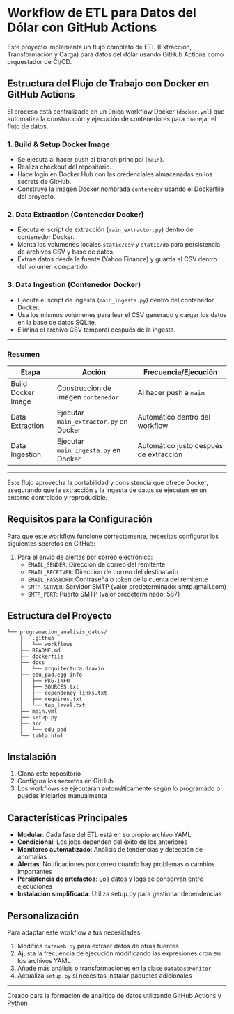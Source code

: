 # Workflow de ETL para Datos del Dólar con GitHub Actions

Este proyecto implementa un flujo completo de ETL (Extracción, Transformación y Carga) para datos del dólar usando GitHub Actions como orquestador de CI/CD.

## Estructura del Flujo de Trabajo con Docker en GitHub Actions

El proceso está centralizado en un único workflow Docker (`docker.yml`) que automatiza la construcción y ejecución de contenedores para manejar el flujo de datos.

### 1. Build & Setup Docker Image
- Se ejecuta al hacer push al branch principal (`main`).
- Realiza checkout del repositorio.
- Hace login en Docker Hub con las credenciales almacenadas en los secrets de GitHub.
- Construye la imagen Docker nombrada `contenedor` usando el Dockerfile del proyecto.

### 2. Data Extraction (Contenedor Docker)
- Ejecuta el script de extracción (`main_extractor.py`) dentro del contenedor Docker.
- Monta los volúmenes locales `static/csv` y `static/db` para persistencia de archivos CSV y base de datos.
- Extrae datos desde la fuente (Yahoo Finance) y guarda el CSV dentro del volumen compartido.

### 3. Data Ingestion (Contenedor Docker)
- Ejecuta el script de ingesta (`main_ingesta.py`) dentro del contenedor Docker.
- Usa los mismos volúmenes para leer el CSV generado y cargar los datos en la base de datos SQLite.
- Elimina el archivo CSV temporal después de la ingesta.

---

### Resumen

| Etapa                  | Acción                             | Frecuencia/Ejecución              |
|------------------------|----------------------------------|---------------------------------|
| Build Docker Image      | Construcción de imagen `contenedor` | Al hacer push a `main`           |
| Data Extraction        | Ejecutar `main_extractor.py` en Docker | Automático dentro del workflow  |
| Data Ingestion         | Ejecutar `main_ingesta.py` en Docker | Automático justo después de extracción |

---

Este flujo aprovecha la portabilidad y consistencia que ofrece Docker, asegurando que la extracción y la ingesta de datos se ejecuten en un entorno controlado y reproducible.


## Requisitos para la Configuración

Para que este workflow funcione correctamente, necesitas configurar los siguientes secretos en GitHub:

1. Para el envío de alertas por correo electrónico:
   - `EMAIL_SENDER`: Dirección de correo del remitente
   - `EMAIL_RECEIVER`: Dirección de correo del destinatario
   - `EMAIL_PASSWORD`: Contraseña o token de la cuenta del remitente
   - `SMTP_SERVER`: Servidor SMTP (valor predeterminado: smtp.gmail.com)
   - `SMTP_PORT`: Puerto SMTP (valor predeterminado: 587)

## Estructura del Proyecto

```
└── programacion_analisis_datos/
    ├── .github
    │   └── workflows
    ├── README.md
    ├── dockerfile
    ├── docs
    │   └── arquitectura.drawio
    ├── edu_pad.egg-info
    │   ├── PKG-INFO
    │   ├── SOURCES.txt
    │   ├── dependency_links.txt
    │   ├── requires.txt
    │   └── top_level.txt
    ├── main.yml
    ├── setup.py
    ├── src
    │   └── edu_pad
    └── tabla.html
```

## Instalación

1. Clona este repositorio
2. Configura los secretos en GitHub
3. Los workflows se ejecutarán automáticamente según lo programado o puedes iniciarlos manualmente

## Características Principales

- **Modular**: Cada fase del ETL está en su propio archivo YAML
- **Condicional**: Los jobs dependen del éxito de los anteriores
- **Monitoreo automatizado**: Análisis de tendencias y detección de anomalías
- **Alertas**: Notificaciones por correo cuando hay problemas o cambios importantes
- **Persistencia de artefactos**: Los datos y logs se conservan entre ejecuciones
- **Instalación simplificada**: Utiliza setup.py para gestionar dependencias

## Personalización

Para adaptar este workflow a tus necesidades:

1. Modifica `dataweb.py` para extraer datos de otras fuentes
2. Ajusta la frecuencia de ejecución modificando las expresiones cron en los archivos YAML
3. Añade más análisis o transformaciones en la clase `DatabaseMonitor`
4. Actualiza `setup.py` si necesitas instalar paquetes adicionales

---

Creado para la formacion de analitica de datos utilizando GitHub Actions y Python
